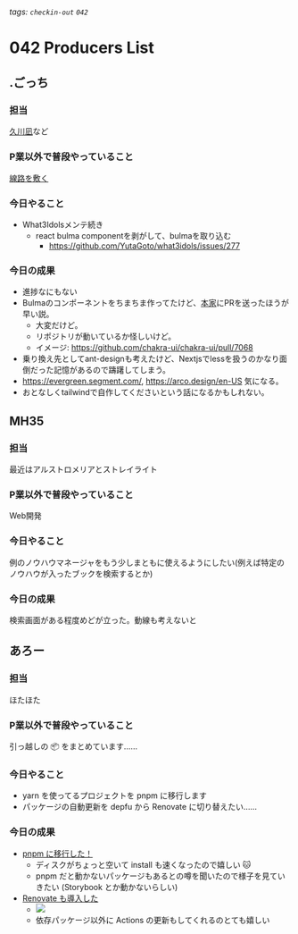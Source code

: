 ###### tags: `checkin-out` `042`

# 042 Producers List

## .ごっち

### 担当

[久川凪](https://twitter.com/gggooottto/status/1620082740451504129?s=20)など

### P業以外で普段やっていること

[線路を敷く](https://twitter.com/gggooottto/status/1629095729099841537?s=20)

### 今日やること

- What3Idolsメンテ続き
  - react bulma componentを剥がして、bulmaを取り込む
    - https://github.com/YutaGoto/what3idols/issues/277

### 今日の成果

- 進捗なにもない
- Bulmaのコンポーネントをちまちま作ってたけど、[本家](https://github.com/couds/react-bulma-components)にPRを送ったほうが早い説。
  - 大変だけど。
  - リポジトリが動いているか怪しいけど。
  - イメージ: https://github.com/chakra-ui/chakra-ui/pull/7068
- 乗り換え先としてant-designも考えたけど、Nextjsでlessを扱うのかなり面倒だった記憶があるので躊躇してしまう。
- https://evergreen.segment.com/, https://arco.design/en-US 気になる。
- おとなしくtailwindで自作してくださいという話になるかもしれない。

## MH35

### 担当

最近はアルストロメリアとストレイライト

### P業以外で普段やっていること

Web開発

### 今日やること

例のノウハウマネージャをもう少しまともに使えるようにしたい(例えば特定のノウハウが入ったブックを検索するとか)

### 今日の成果

検索画面がある程度めどが立った。動線も考えないと

## あろー

### 担当

ほたほた

### P業以外で普段やっていること

引っ越しの 📦 をまとめています……

### 今日やること

- yarn を使ってるプロジェクトを pnpm に移行します
- パッケージの自動更新を depfu から Renovate に切り替えたい……

### 今日の成果

- [pnpm に移行した！](https://github.com/arrow2nd/imas-palette/pull/154)
    - ディスクがちょっと空いて install も速くなったので嬉しい 🐱
    - pnpm だと動かないパッケージもあるとの噂を聞いたので様子を見ていきたい (Storybook とか動かないらしい)
- [Renovate も導入した](https://github.com/arrow2nd/imas-palette/pull/155)
    - ![](https://i.imgur.com/4BVlW7n.png)
    - 依存パッケージ以外に Actions の更新もしてくれるのとても嬉しい
